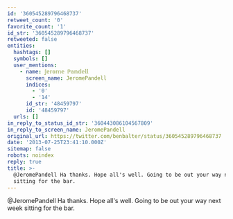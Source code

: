 ```yaml
---
id: '360545289796468737'
retweet_count: '0'
favorite_count: '1'
id_str: '360545289796468737'
retweeted: false
entities:
  hashtags: []
  symbols: []
  user_mentions:
    - name: 𝕁𝕖𝕣𝕠𝕞𝕖 ℙ𝕒𝕟𝕕𝕖𝕝𝕝
      screen_name: JeromePandell
      indices:
        - '0'
        - '14'
      id_str: '48459797'
      id: '48459797'
  urls: []
in_reply_to_status_id_str: '360443086104567809'
in_reply_to_screen_name: JeromePandell
original_url: https://twitter.com/benbalter/status/360545289796468737
date: '2013-07-25T23:41:10.000Z'
sitemap: false
robots: noindex
reply: true
title: >-
  @JeromePandell Ha thanks. Hope all's well. Going to be out your way next week
  sitting for the bar.
---
```


@JeromePandell Ha thanks. Hope all's well. Going to be out your way next week sitting for the bar.